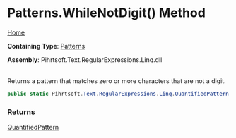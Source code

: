 # Patterns\.WhileNotDigit\(\) Method

[Home](../../../../../../README.md)

**Containing Type**: [Patterns](../README.md)

**Assembly**: Pihrtsoft\.Text\.RegularExpressions\.Linq\.dll

\
Returns a pattern that matches zero or more characters that are not a digit\.

```csharp
public static Pihrtsoft.Text.RegularExpressions.Linq.QuantifiedPattern WhileNotDigit()
```

### Returns

[QuantifiedPattern](../../QuantifiedPattern/README.md)

